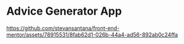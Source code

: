 # Advice Generator App

https://github.com/stevansantana/front-end-mentor/assets/78915531/8fab62d1-026b-44a4-ad56-892ab0c24ffa


